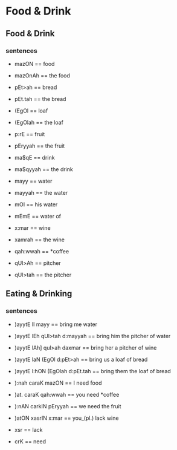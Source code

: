 # Food & Drink

## Food & Drink
### sentences
- mazON    == food
- mazOnAh  == the food

- pEt>ah   == bread
- pEt.tah  == the bread

- (EgOl    == loaf
- (EgOlah  == the loaf

- p:rE     == fruit
- pEryyah  == the fruit

- ma$qE    == drink
- ma$qyyah == the drink

- mayy     == water
- mayyah   == the water
- mOI      == his water
- mEmE     == water of

- x:mar    == wine
- xamrah   == the wine

- qah:wwah == *coffee

- qUl>Ah   == pitcher
- qUl>tah  == the pitcher

## Eating & Drinking
### sentences

- )ayytE lI mayy                 == bring me water
- )ayytE lEh qUl>tah d:mayyah    == bring him the pitcher of water
- )ayytE lAh] qul>ah daxmar      == bring her a pitcher of wine
- )ayytE laN (EgOl d:pEt>ah      == bring us a loaf of bread
- )ayytE l:hON (EgOlah d:pEt.tah == bring them the loaf of bread

- ):nah caraK mazON              == I need food
- )at. caraK qah:wwah            == you need *coffee
- ):nAN carkIN pEryyah           == we need the fruit
- )atON xasrIN x:mar             == you_(pl.) lack wine

 - xsr == lack
 - crK == need